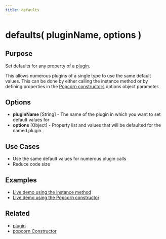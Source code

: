 ```yaml
---
title: defaults
---
```

# defaults( pluginName, options ) #

## Purpose ##

Set defaults for any property of a [plugin](/popcorn-docs/utility-methods/#plugin).

This allows numerous plugins of a single type to use the same default values. This can be done by either calling the instance method or by defining properties in the [Popcorn constructors](/popcorn-docs/popcorn-constructor/) options object parameter.

## Options ##

* **pluginName** \[String\] - The name of the plugin in which you want to set default values for
* **options** \[Object\] - Property list and values that will be defaulted for the named plugin.

## Use Cases ##

* Use the same default values for numerous plugin calls
* Reduce code size

## Examples ##

* [Live demo using the instance method](http://jsfiddle.net/popcornjs/mMXnf/)
* [Live demo using the Popcorn constructor](http://jsfiddle.net/popcornjs/HhjGv/)

## Related ##

* [plugin](/popcorn-docs/utility-methods/#plugin)
* [popcorn Constructor](/popcorn-docs/popcorn-constructor/)
